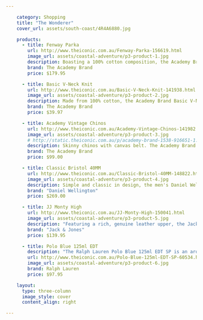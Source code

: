 ```yaml
---

    category: Shopping
    title: "The Wonderer"
    cover_url: assets/south-coast/4R4A6880.jpg

    products:
      - title: Fenway Parka
        url: http://www.theiconic.com.au/Fenway-Parka-156619.html
        image_url: assets/coastal-adventure/p3-product-1.jpg
        description: Boasting a 100% cotton composition, the Academy Brand Fenway Parka is both practical and stylish with a detachable hood and generous storage.
        brand: The Academy Brand
        price: $179.95

      - title: Basic V-Neck Knit
        url: http://www.theiconic.com.au/Basic-V-Neck-Knit-141938.html
        image_url: assets/coastal-adventure/p3-product-2.jpg
        description: Made from 100% cotton, the Academy Brand Basic V-Neck Knit sweater has a versatile design that's ideal for transeasonal layering.
        brand: The Academy Brand
        price: $39.97

      - title: Academy Vintage Chinos
        url: http://www.theiconic.com.au/Academy-Vintage-Chinos-141982.html
        image_url: assets/coastal-adventure/p3-product-3.jpg
        # http://static.theiconic.com.au/p/academy-brand-1538-916651-1.jpg
        description: Skinny chinos with canvas belt. The Academy Brand Academy Vintage Chinos have a narrow waistband, belt loops, and a buttoned zip fly front. The pants have a classic five pocket design and come with a canvas belt which has contrast leather-look trims. The Academy Brand Academy Vintage Chinos are made from 100% cotton and have a skinny leg fit.
        brand: The Academy Brand
        price: $99.00

      - title: Classic Bristol 40MM
        url: http://www.theiconic.com.au/Classic-Bristol-40MM-148822.html
        image_url: assets/coastal-adventure/p3-product-4.jpg
        description: Simple and classic in design, the men's Daniel Wellington Classic Bristol 40MM watch features an eggshell dial with silver-toned detailing, and a premium leather strap with a pin buckle closure.
        brand: "Daniel Wellington"
        price: $269.00

      - title: JJ Monty High
        url: http://www.theiconic.com.au/JJ-Monty-High-150041.html
        image_url: assets/coastal-adventure/p3-product-5.jpg
        description: "Featuring a rich, genuine leather upper, the Jack & Jones JJ Monty High sneakers are ideal for casual, weekend wear. "
        brand: "Jack & Jones"
        price: $139.95

      - title: Polo Blue 125ml EDT
        description: "The Ralph Lauren Polo Blue 125ml EDT SP is an aromatic fragrance for men. The composition features top notes of melon, mandarin, orange and cucumber and lead to a heart of basil, sage and geranium, and a base of musk, woody notes and suede."
        url: http://www.theiconic.com.au/Polo-Blue-125ml-EDT-SP-60534.html
        image_url: assets/coastal-adventure/p3-product-6.jpg
        brand: Ralph Lauren
        price: $97.95

    layout:
      type: three-column
      image_style: cover
      content_align: right

---
```


